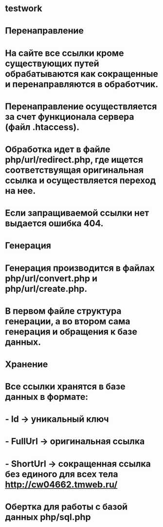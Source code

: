 # testwork
#
# Перенаправление
#
# На сайте все ссылки кроме существующих путей обрабатываются как сокращенные и перенаправляются в обработчик.
# Перенаправление осуществляется за счет функционала сервера (файл .htaccess).
# Обработка идет в файле php/url/redirect.php, где ищется соответствуящая оригинальная ссылка и осуществляется переход на нее.
# Если запращиваемой ссылки нет выдается ошибка 404.
#
# Генерация
#
# Генерация производится в файлах php/url/convert.php и php/url/create.php.
# В первом файле структура генерации, а во втором сама генерация и обращения к базе данных.
#
# Хранение
#
# Все ссылки хранятся в базе данных в формате:
# - Id -> уникальный ключ
# - FullUrl -> оригинальная ссылка
# - ShortUrl -> сокращенная ссылка без единого для всех тела http://cw04662.tmweb.ru/
# Обертка для работы с базой данных php/sql.php
